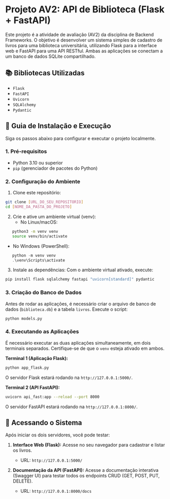 # Projeto AV2: API de Biblioteca (Flask + FastAPI)

Este projeto é a atividade de avaliação (AV2) da disciplina de Backend Frameworks. O objetivo é desenvolver um sistema simples de cadastro de livros para uma biblioteca universitária, utilizando Flask para a interface web e FastAPI para uma API RESTful.
Ambas as aplicações se conectam a um banco de dados SQLite compartilhado.

## 📚 Bibliotecas Utilizadas

* `Flask`
* `FastAPI`
* `Uvicorn`
* `SQLAlchemy`
* `Pydantic`

## 🚀 Guia de Instalação e Execução

Siga os passos abaixo para configurar e executar o projeto localmente.

### 1. Pré-requisitos

* Python 3.10 ou superior
* `pip` (gerenciador de pacotes do Python)

### 2. Configuração do Ambiente

1. Clone este repositório:
```bash
git clone [URL_DO_SEU_REPOSITORIO]
cd [NOME_DA_PASTA_DO_PROJETO]
```

2. Crie e ative um ambiente virtual (venv):
   * No Linux/macOS:
```bash
   python3 -m venv venv
   source venv/bin/activate
```

   * No Windows (PowerShell):
```powershell
   python -m venv venv
   .\venv\Scripts\activate
```

3. Instale as dependências: Com o ambiente virtual ativado, execute:
```bash
pip install flask sqlalchemy fastapi "uvicorn[standard]" pydantic
```

### 3. Criação do Banco de Dados

Antes de rodar as aplicações, é necessário criar o arquivo de banco de dados (`biblioteca.db`) e a tabela `livros`. Execute o script:
```bash
python models.py
```

### 4. Executando as Aplicações

É necessário executar as duas aplicações simultaneamente, em dois terminais separados. Certifique-se de que o `venv` esteja ativado em ambos.

**Terminal 1 (Aplicação Flask):**
```bash
python app_flask.py
```

O servidor Flask estará rodando na `http://127.0.0.1:5000/`.

**Terminal 2 (API FastAPI):**
```bash
uvicorn api_fast:app --reload --port 8000
```

O servidor FastAPI estará rodando na `http://127.0.0.1:8000/`.

## 🧪 Acessando o Sistema

Após iniciar os dois servidores, você pode testar:

1. **Interface Web (Flask):** Acesse no seu navegador para cadastrar e listar os livros.
   * URL: `http://127.0.0.1:5000/`

2. **Documentação da API (FastAPI):** Acesse a documentação interativa (Swagger UI) para testar todos os endpoints CRUD (GET, POST, PUT, DELETE).
   * URL: `http://127.0.0.1:8000/docs`
